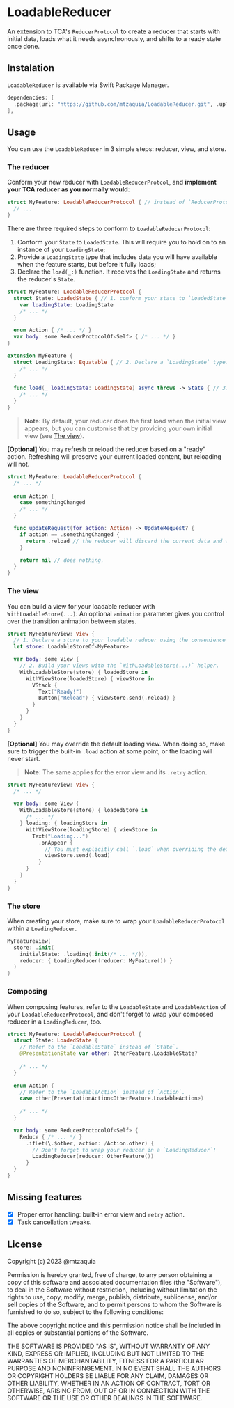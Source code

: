 # LoadableReducer

An extension to TCA's `ReducerProtocol` to create a reducer that starts with initial data, loads what it needs asynchronously, and shifts to a ready state once done.

## Instalation

`LoadableReducer` is available via Swift Package Manager.

```swift
dependencies: [
  .package(url: "https://github.com/mtzaquia/LoadableReducer.git", .upToNextMajor(from: "0.0.9")),
],
```

## Usage

You can use the `LoadableReducer` in 3 simple steps: reducer, view, and store.

### The reducer

Conform your new reducer with `LoadableReducerProtcol`, and **implement your TCA reducer as you normally would**:

```swift
struct MyFeature: LoadableReducerProtocol { // instead of `ReducerProtocol`
  // ...
}
```

There are three required steps to conform to `LoadableReducerProtocol`:
1. Conform your `State` to `LoadedState`. This will require you to hold on to an instance of your `LoadingState`;
2. Provide a `LoadingState` type that includes data you will have available when the feature starts, but before it fully loads;
3. Declare the `load(_:)` function. It receives the `LoadingState` and returns the reducer's `State`.

```swift
struct MyFeature: LoadableReducerProtocol {
  struct State: LoadedState { // 1. conform your state to `LoadedState`
    var loadingState: LoadingState 
    /* ... */
  }

  enum Action { /* ... */ }
  var body: some ReducerProtocolOf<Self> { /* ... */ }
}

extension MyFeature {
  struct LoadingState: Equatable { // 2. Declare a `LoadingState` type. 
    /* ... */
  }
  
  func load(_ loadingState: LoadingState) async throws -> State { // 3. Add the `load(_:)` function.
    /* ... */
  }
}
```

> **Note:**
> By default, your reducer does the first load when the initial view appears, but you can customise that by providing your own initial view (see [The view](#the-view)).

**[Optional]** You may refresh or reload the reducer based on a "ready" action. Refreshing will preserve your current loaded content, but reloading will not.

```swift
struct MyFeature: LoadableReducerProtocol {
  /* ... */
   
  enum Action {
    case somethingChanged 
    /* ... */ 
  }

  func updateRequest(for action: Action) -> UpdateRequest? {
    if action == .somethingChanged {
      return .reload // the reducer will discard the current data and will fetch new data.
    }

    return nil // does nothing.
  }
}
```

### The view

You can build a view for your loadable reducer with `WithLoadableStore(...)`. An optional `animation` parameter gives you control over the transition animation between states. 

```swift
struct MyFeatureView: View {
  // 1. Declare a store to your loadable reducer using the convenience alias.
  let store: LoadableStoreOf<MyFeature>

  var body: some View {
    // 2. Build your views with the `WithLoadableStore(...)` helper.
    WithLoadableStore(store) { loadedStore in
      WithViewStore(loadedStore) { viewStore in
        VStack {
          Text("Ready!")
          Button("Reload") { viewStore.send(.reload) }
        }
      }
    }
  }
}
```

**[Optional]** You may override the default loading view. When doing so, make sure to trigger the built-in `.load` action at some point, or the loading will never start.

> **Note:**
> The same applies for the error view and its `.retry` action.

```swift
struct MyFeatureView: View {
  /* ... */

  var body: some View {
    WithLoadableStore(store) { loadedStore in
      /* ... */
    } loading: { loadingStore in
      WithViewStore(loadingStore) { viewStore in
        Text("Loading...")
          .onAppear {
            // You must explicitly call `.load` when overriding the default loading view. 
            viewStore.send(.load)
          } 
      }
    }
  }
}
```

### The store

When creating your store, make sure to wrap your `LoadableReducerProtocol` within a `LoadingReducer`.

```swift
MyFeatureView(
  store: .init(
    initialState: .loading(.init(/* ... */)),
    reducer: { LoadingReducer(reducer: MyFeature()) }
  )
)
```

### Composing

When composing features, refer to the `LoadableState` and `LoadableAction` of your `LoadableReducerProtocol`, and don't forget to wrap your composed reducer in a `LoadingReducer`, too.

```swift
struct MyFeature: LoadableReducerProtocol {
  struct State: LoadedState {
    // Refer to the `LoadableState` instead of `State`.
    @PresentationState var other: OtherFeature.LoadableState? 
    
    /* ... */
  }

  enum Action {
    // Refer to the `LoadableAction` instead of `Action`.
    case other(PresentationAction<OtherFeature.LoadableAction>) 
    
    /* ... */
  }

  var body: some ReducerProtocolOf<Self> {
    Reduce { /* ... */ }
      .ifLet(\.$other, action: /Action.other) {
        // Don't forget to wrap your reducer in a `LoadingReducer`!
        LoadingReducer(reducer: OtherFeature()) 
      }
  }
}
```

## Missing features

- [X] Proper error handling: built-in error view and `retry` action.
- [X] Task cancellation tweaks.

## License

Copyright (c) 2023 @mtzaquia

Permission is hereby granted, free of charge, to any person obtaining a copy
of this software and associated documentation files (the "Software"), to deal
in the Software without restriction, including without limitation the rights
to use, copy, modify, merge, publish, distribute, sublicense, and/or sell
copies of the Software, and to permit persons to whom the Software is
furnished to do so, subject to the following conditions:

The above copyright notice and this permission notice shall be included in all
copies or substantial portions of the Software.

THE SOFTWARE IS PROVIDED "AS IS", WITHOUT WARRANTY OF ANY KIND, EXPRESS OR
IMPLIED, INCLUDING BUT NOT LIMITED TO THE WARRANTIES OF MERCHANTABILITY,
FITNESS FOR A PARTICULAR PURPOSE AND NONINFRINGEMENT. IN NO EVENT SHALL THE
AUTHORS OR COPYRIGHT HOLDERS BE LIABLE FOR ANY CLAIM, DAMAGES OR OTHER
LIABILITY, WHETHER IN AN ACTION OF CONTRACT, TORT OR OTHERWISE, ARISING FROM,
OUT OF OR IN CONNECTION WITH THE SOFTWARE OR THE USE OR OTHER DEALINGS IN THE
SOFTWARE.
